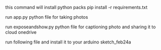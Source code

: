 this command will install python packs
pip install -r requirements.txt

run app.py python file for taking photos

run exposeandshow.py python file for captioning photo and sharing it to cloud onedrive

run following file and install it to your arduino
sketch_feb24a